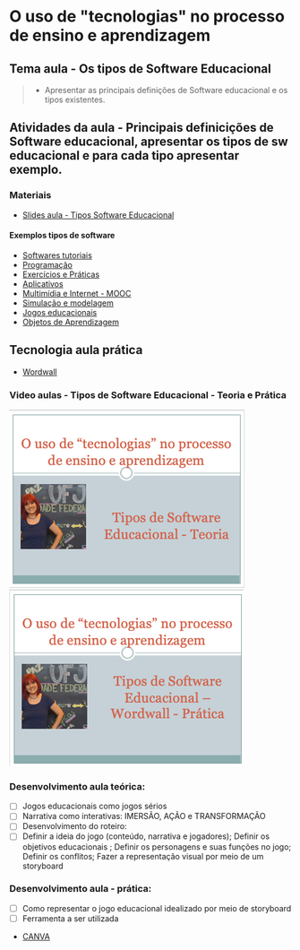 # O uso de "tecnologias" no processo de ensino e aprendizagem
## Tema aula - Os tipos de Software Educacional
 
>  * Apresentar as principais definições de Software educacional e os tipos existentes.

## Atividades da aula - Principais definicições de Software educacional, apresentar os tipos de sw educacional e para cada tipo apresentar exemplo.

### Materiais
- [Slides aula - Tipos Software Educacional](tipos_sw_educacional.pdf)

#### Exemplos tipos de software
- [Softwares tutoriais](https://www.tabelaperiodicacompleta.com/)
- [Programação](https://turtleacademy.com)
- [Exercícios e Práticas](https://pt.duolingo.com/learn)
- [Aplicativos](https://docs.google.com/document/u/0/?tgif=d)
- [Multimídia e Internet - MOOC](https://www.coursera.org/)
- [Simulação e modelagem](https://phet.colorado.edu/sims/html/concentration/latest/concentration_pt_BR.html)
- [Jogos educacionais](https://www.minecraft.net/pt-br)
- [Objetos de Aprendizagem](http://www.loa.sead.ufscar.br/)


## Tecnologia aula prática
- [Wordwall](https://wordwall.net/)


### Video aulas  -  Tipos de Software Educacional - Teoria e Prática
[![Aula - Tipos de Software Educacional - Teórica](capa_aula09.png)]()
[![Aula - Tipos de Software Educacional - Prática](capa_aula10.png)]()



### Desenvolvimento aula teórica: 

- [ ]  Jogos educacionais como jogos sérios
- [ ]  Narrativa como interativas: IMERSÃO, AÇÃO e TRANSFORMAÇÃO
- [ ]  Desenvolvimento do roteiro:
- [ ]  Definir a ideia do jogo (conteúdo, narrativa e jogadores); Definir os objetivos educacionais ; Definir os personagens e suas funções no jogo; Definir os conflitos; Fazer a representação visual por meio de um storyboard

### Desenvolvimento aula  - prática: 
- [ ]  Como representar o jogo educacional idealizado por meio de storyboard 
- [ ]  Ferramenta a ser utilizada
- [CANVA](https://www.canva.com/pt_br/login/?shouldClearGotAutoSelect)
